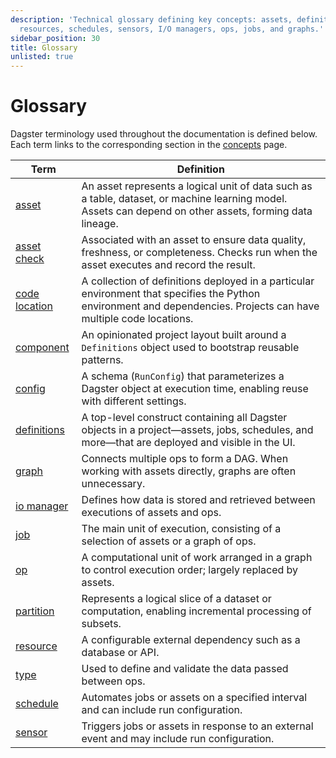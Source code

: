 ```yaml
---
description: 'Technical glossary defining key concepts: assets, definitions, partitions,
  resources, schedules, sensors, I/O managers, ops, jobs, and graphs.'
sidebar_position: 30
title: Glossary
unlisted: true
---
```


# Glossary

Dagster terminology used throughout the documentation is defined below. Each term links to the
corresponding section in the [concepts](concepts.md) page.

| Term | Definition |
| ---- | ---------- |
| [asset](concepts#asset) | An asset represents a logical unit of data such as a table, dataset, or machine learning model. Assets can depend on other assets, forming data lineage. |
| [asset check](concepts#asset-check) | Associated with an asset to ensure data quality, freshness, or completeness. Checks run when the asset executes and record the result. |
| [code location](concepts#code-location) | A collection of definitions deployed in a particular environment that specifies the Python environment and dependencies. Projects can have multiple code locations. |
| [component](concepts#component) | An opinionated project layout built around a `Definitions` object used to bootstrap reusable patterns. |
| [config](concepts#config) | A schema (``RunConfig``) that parameterizes a Dagster object at execution time, enabling reuse with different settings. |
| [definitions](concepts#definitions) | A top-level construct containing all Dagster objects in a project—assets, jobs, schedules, and more—that are deployed and visible in the UI. |
| [graph](concepts#graph) | Connects multiple ops to form a DAG. When working with assets directly, graphs are often unnecessary. |
| [io manager](concepts#io-manager) | Defines how data is stored and retrieved between executions of assets and ops. |
| [job](concepts#job) | The main unit of execution, consisting of a selection of assets or a graph of ops. |
| [op](concepts#op) | A computational unit of work arranged in a graph to control execution order; largely replaced by assets. |
| [partition](concepts#partition) | Represents a logical slice of a dataset or computation, enabling incremental processing of subsets. |
| [resource](concepts#resource) | A configurable external dependency such as a database or API. |
| [type](concepts#type) | Used to define and validate the data passed between ops. |
| [schedule](concepts#schedule) | Automates jobs or assets on a specified interval and can include run configuration. |
| [sensor](concepts#sensor) | Triggers jobs or assets in response to an external event and may include run configuration. |
